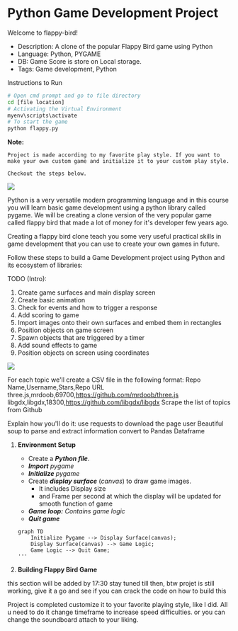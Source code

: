# Python Game Development Project
Welcome to flappy-bird!
- Description: A clone of the popular Flappy Bird game using Python
- Language: Python, PYGAME 
- DB: Game Score is store on Local storage.
- Tags: Game development, Python

Instructions to Run
```bash
# Open cmd prompt and go to file directory
cd [file location]
# Activating the Virtual Environment
myenv\scripts\activate
# To start the game
python flappy.py
````

**Note:**

    Project is made according to my favorite play style. If you want to make your own custom game and initialize it to your custom play style. 
    
    Checkout the steps below.

![](https://i.imgur.com/6zM7JBq.png)

Python is a very versatile modern programming language and in this course you will learn basic game development using a python library called pygame.  We will be creating a clone version of the very popular game called flappy bird that made a lot of money for  it's developer few years ago.

Creating a flappy bird clone teach you some very useful practical skills in game development that you can use to create your own games in future.

Follow these steps to build a Game Development project using Python and its ecosystem of libraries:

TODO (Intro):
1. Create game surfaces and main display screen
2. Create basic animation
3. Check for events and how to trigger a response
4. Add scoring to game
5. Import images  onto their own surfaces and embed them in rectangles
6. Position objects on game screen
7. Spawn objects that are triggered by a timer
8. Add sound effects to game
9. Position objects on screen using coordinates

![](https://i.imgur.com/6zM7JBq.png)

For each topic we'll create a CSV file in the following format:
Repo Name,Username,Stars,Repo URL
three.js,mrdoob,69700,https://github.com/mrdoob/three.js
libgdx,libgdx,18300,https://github.com/libgdx/libgdx
Scrape the list of topics from Github

Explain how you'll do it:
use requests to download the page
user Beautiful soup to parse and extract information
convert to Pandas Dataframe

1. **Environment Setup**
    - Create a ***Python file***. 
    - ***Import*** *pygame*
    - ***Initialize*** *pygame*
    - Create ***display surface*** (*canvas*) to draw game images.
        - It includes Display size
        - and Frame per second at which the display will be updated for smooth function of game 
    - ***Game loop:*** *Contains game logic*
    - ***Quit game***

    ```mermaid
    graph TD
        Initialize Pygame --> Display Surface(canvas);
        Display Surface(canvas) --> Game Logic;
        Game Logic --> Quit Game;
    '''
2. **Building Flappy Bird Game**

this section will be added by 17:30 stay tuned till then, btw projet is still working, give it a go and see if you can crack the code on how to build this

Project is completed customize it to your favorite playing style, like I did. All u need to do it change timeframe to increase speed difficulties. or you can change the soundboard attach to your liking.
